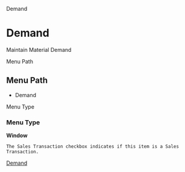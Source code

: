 
Demand
# Demand


Maintain Material Demand

Menu Path
## Menu Path



- Demand

Menu Type
### Menu Type

**Window**

```
The Sales Transaction checkbox indicates if this item is a Sales Transaction.
```

[Demand](../../window-demand.md)